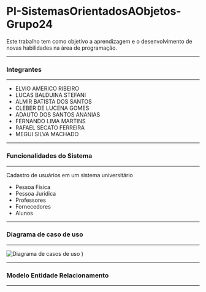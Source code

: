# PI-SistemasOrientadosAObjetos-Grupo24
Este trabalho tem como objetivo a aprendizagem e o desenvolvimento de novas habilidades na área de programação.
***
### Integrantes 
***
- ELVIO AMERICO RIBEIRO
- LUCAS BALDUINA STEFANI
- ALMIR BATISTA DOS SANTOS
- CLEBER DE LUCENA GOMES
- ADAUTO DOS SANTOS ANANIAS
- FERNANDO LIMA MARTINS
- RAFAEL SECATO FERREIRA
- MEGUI SILVA MACHADO
***
### Funcionalidades do Sistema 
***
Cadastro de usuários em um sistema universitário
   - Pessoa Fisica
   - Pessoa Juridica
   - Professores
   - Fornecedores
   - Alunos
***
### Diagrama de caso de uso 
***
![Diagrama de casos de uso](https://github.com/CleberLucena/PI-SistemasOrientadosAObjetos-Grupo24/assets/162381563/46b3ead4-8984-4021-a9ca-6a77b4115bc0)
)
***
### Modelo Entidade Relacionamento 
***
